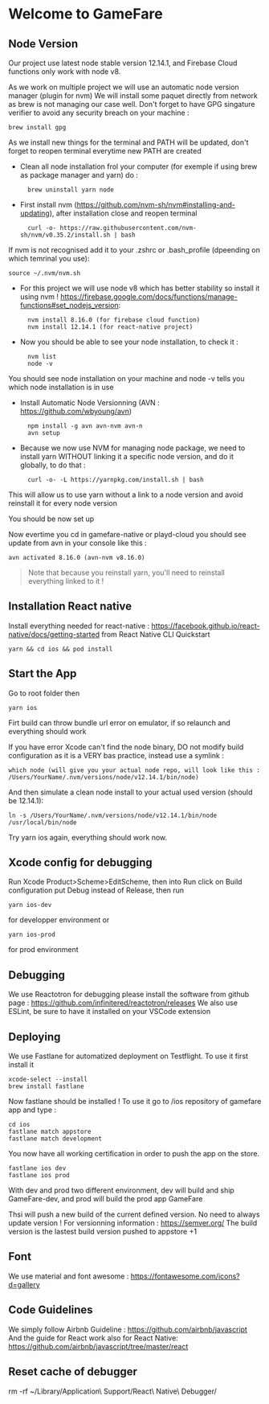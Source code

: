 # Welcome to GameFare

## Node Version

Our project use latest node stable version 12.14.1, and Firebase Cloud functions only work with node v8.

As we work on multiple project we will use an automatic node version manager (plugin for nvm)
We will install some paquet directly from network as brew is not managing our case well. Don't forget to have GPG singature verifier to avoid any security breach on your machine :  

    brew install gpg

As we install new things for the terminal and PATH will be updated, don't forget to reopen terminal everytime new PATH are created

- Clean all node installation frol your computer (for exemple if using brew as package manager and yarn) do :  

        brew uninstall yarn node

- First install nvm (https://github.com/nvm-sh/nvm#installing-and-updating), after installation close and reopen terminal  

        curl -o- https://raw.githubusercontent.com/nvm-sh/nvm/v0.35.2/install.sh | bash

If nvm is not recognised add it to your .zshrc or .bash_profile (dpeending on which temrinal you use):  

    source ~/.nvm/nvm.sh

- For this project we will use node v8 which has better stability so install it using nvm ! https://firebase.google.com/docs/functions/manage-functions#set_nodejs_version:  

        nvm install 8.16.0 (for firebase cloud function)
        nvm install 12.14.1 (for react-native project)

- Now you should be able to see your node installation, to check it :  

        nvm list  
        node -v

You should see node installation on your machine and node -v tells you which node installation is in use

- Install Automatic Node Versionning (AVN : https://github.com/wbyoung/avn)  

        npm install -g avn avn-nvm avn-n  
        avn setup

- Because we now use NVM for managing node package, we need to install yarn WITHOUT linking it a specific node version, and do it globally, to do that :  

        curl -o- -L https://yarnpkg.com/install.sh | bash

This will allow us to use yarn without a link to a node version and avoid reinstall it for every node version

You should be now set up 

Now evertime you cd in gamefare-native or playd-cloud you should see update from avn in your console like this :

    avn activated 8.16.0 (avn-nvm v8.16.0)

> Note that because you reinstall yarn, you'll need to reinstall everything linked to it !

## Installation React native

Install everything needed for react-native : https://facebook.github.io/react-native/docs/getting-started from React Native CLI Quickstart

    yarn && cd ios && pod install

## Start the App

Go to root folder then

    yarn ios

Firt build can throw bundle url error on emulator, if so relaunch and everything should work

If you have error Xcode can't find the node binary, DO not modify build configuration as it is a VERY bas practice, instead use a symlink :

    which node (will give you your actual node repo, will look like this : /Users/YourName/.nvm/versions/node/v12.14.1/bin/node)

And then simulate a clean node install to your actual used version (should be 12.14.1):

    ln -s /Users/YourName/.nvm/versions/node/v12.14.1/bin/node /usr/local/bin/node

Try yarn ios again, everything should work now.

## Xcode config for debugging

Run Xcode Product>Scheme>EditScheme, then into Run click on Build configuration put Debug instead of Release, then run

    yarn ios-dev 

for developper environment or 

    yarn ios-prod

for prod environment

## Debugging

We use Reactotron for debugging please install the software from github page : https://github.com/infinitered/reactotron/releases
We also use ESLint, be sure to have it installed on your VSCode extension

## Deploying

We use Fastlane for automatized deployment on Testflight. To use it first install it

    xcode-select --install
    brew install fastlane

Now fastlane should be installed ! To use it go to /ios repository of gamefare app and type :

    cd ios
    fastlane match appstore
    fastlane match development

You now have all working certification in order to push the app on the store.

    fastlane ios dev 
    fastlane ios prod

With dev and prod two different environment, dev will build and ship GameFare-dev, and prod will build the prod app GameFare

Thsi will push a new build of the current defined version. No need to always update version ! For versionning information : https://semver.org/
The build version is the lastest build version pushed to appstore +1

## Font

We use material and font awesome : https://fontawesome.com/icons?d=gallery

## Code Guidelines

We simply follow Airbnb Guideline : https://github.com/airbnb/javascript
And the guide for React work also for React Native: https://github.com/airbnb/javascript/tree/master/react

## Reset cache of debugger
rm -rf ~/Library/Application\ Support/React\ Native\ Debugger/

